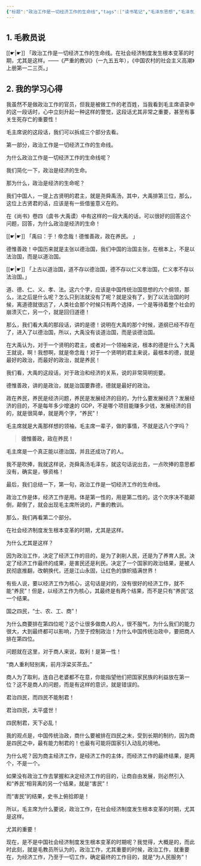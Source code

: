 ```yaml
---
{"标题":"政治工作是一切经济工作的生命线","tags":["读书笔记","毛泽东思想","毛泽东思想","心得"],"创建时间":"2023-10-15 08:02","修改时间":"2023-10-15 08:02","dg-publish":true,"link":"https://sunjunyang.notion.site/817a8189ba60444d9e212ec71c294c96","notionID":"817a8189-ba60-444d-9e21-2ec71c294c96","permalink":"/毛泽东思想学习笔记/毛泽东思想学习笔记/政治工作是一切经济工作的生命线/","dgPassFrontmatter":true}
---
```



## 1. 毛教员说 

[[☛\|☛]] 「政治工作是一切经济工作的生命线。在社会经济制度发生根本变革的时期，尤其是这样。——《严重的教训》（一九五五年），《中国农村的社会主义高潮》上册第一二三页。」

## 2. 我的学习心得 

我虽然不是做政治工作的官员，但我是被做工作的老百姓，当我看到毛主席语录中的这一段话时，心中立刻升起一种这样的警觉，这段话尤其非常之重要，甚至有事关生死存亡的重要性！

毛主席说的这段话，我们可以拆成三个部分去看。

第一部分，政治工作是一切经济工作的生命线。

为什么政治工作是一切经济工作的生命线呢？

我们简化一下，政治是经济的生命。

那为什么，政治是经济的生命呢？

我们中国人，一提上古贤明的君主，就是尧舜禹汤，其中，大禹排第三位，那么，这位上古贤君的话，应该是有一些借鉴意义在的。

在《尚书》卷四（虞书·大禹谟）中有这样的一段大禹的话，可以很好的回答这个问题，回答，为什么政治是经济的生命！

[[☛\|☛]] 「禹曰：于！帝念哉！德惟善政，政在养民。 」

德惟善政！中国历来就是主张以德治国，我们中国的治国主张，在根本上，不是以法治国，而是以道治国。

[[☛\|☛]] 「上古以道治国，道不存以德治国，德不存以仁义孝治国，仁义孝不存以法治国。」

道、德、仁、义、孝、法。这六个字，应该是中国传统治国思想的六个纲领，那么，法之后是什么呢？怎么只到法就没有了呢？就是没有了，到了以法治国的时候，离道德就很远了，人类社会那个时候只有两个选择，一个是等待着整个社会的崩溃灭亡，另一个，就是回归道德！

那么，我们看大禹的那段话，讲的是德！说明在大禹的那个时候，道纲已经不存在了，进入了以德治国，所以，大禹没有谈道治国，而是谈德治国。

在大禹认为，对于一个贤明的君主，或者对一个领袖来说，根本的德是什么？大禹王就说，啊！我想啊，就是帝念哉！对于一个贤明的君主来说，最根本的德，就是最好的政治，而最好的政治，就是养民！

我们看，大禹的这段话，对于政治和经济的关系，说的非常简明扼要。

德惟善政，讲的是政治，就是治国要靠德，德就是最好的政治。

政在养民，养民是经济问题，养民是发展经济的目的，为什么要发展经济？发展经济的目的，不是每年多少增速的 GDP，不是哪个项目能赚多少钱，发展经济的目的，就是很简单，就是两个字，“养民”！

毛主席就是大禹那样想的领袖，毛主席一辈子，做的事情，不就是这八个字吗？

> **德惟善政，政在养民！**

毛主席是一个真正能以德治国，并且还成功了的人。

我不是吹捧，我就这样说，尧舜禹汤毛泽东，就这句话说出去，一点吹捧的意思都没有，确实是，够资格！

最后，我们总结一下，第一句，政治工作是一切经济工作的生命线。

政治工作是体，经济工作是用。体是第一性的，用是第二性的。这个次序决不能颠倒，颠倒了，就会出现毛主席所说的，严重的教训。

那么，我们再看第二个部分。

在社会经济制度发生根本变革的时期，尤其是这样。

为什么尤其是这样？

因为政治工作，决定了经济工作的目的，是为了剥削人民，还是为了养育人民。决定了经济工作最终的成果，是害民还是利民。决定了一个国家的政治结果，是被人民彻底推翻，改朝换代，还是江山永固，让红色的旗帜插满世界！

有些人说，要以经济工作为核心，这句话是对的，没有很好的经济工作，就不能“养民”！但是，以经济工作为核心，其最终是有两个结果，而不是只有“养民”这一个结果。

国之四民，“士、农、工、商”！

为什么商要排在第四位呢？这个让很多做商人的人，很不服气，为什么我们的能力很大，大到最终都可以影响，乃至于控制政治！为什么中国传统治政中，要把商人排在第四位。

问题就在这里，对于商人来说，取利！是第一性！

“商人重利轻别离，前月浮梁买茶去。”

商人为了取利，连自己老婆都不在意，你能指望他们把国家民族的利益放在第一位？这不是商人的问题，而是有这样的意识，就是错误的。

君治四民，而四民不能制君！

君治四民，太平盛世！

四民制君，天下必乱！

我的观点是，中国传统治政，商什么要被排在四民之末，受到长期的制约，因为商是四民之中，最有能力制君的！也最有可能将国家引入动乱的境地。

为什么呢？因为商主经济工作，是经济工作的主体，而经济工作的最终结果，是两个，不是一个。

如果没有政治工作去掌握和决定经济工作的目的，让商自由发展，则必然引入和“养民”相背离的另一个结果，就是“害民”！

而“害民”的结果，史书上俯拾即是！

所以，毛主席为什么要说，政治工作，在社会经济制度发生根本变革的时期，尤其是这样。

尤其的重要！

现在，是不是中国社会经济制度发生根本变革的时期呢？我觉得，大概是的，而此时此刻，就是毛教员所认为的，政治工作，尤其重要的时候，政治工作，就重要在，为经济工作，乃至于一切工作，确定最终的工作目的，就是“为人民服务”！










